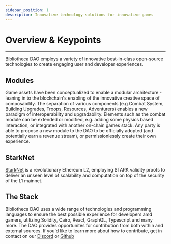```yaml
---
sidebar_position: 1
description: Innovative technology solutions for innovative games
---
```


# Overview & Keypoints

---

Bibliotheca DAO employs a variety of innovative best-in-class open-source technologies to create engaging user and developer experiences.

## Modules
Game assets have been conceptualized to enable a modular architecture - leaning in to the blockchain's enabling of the innovative creative space of composability. The separation of various components (e.g Combat System, Building Upgrades, Troops, Resources, Adventurers) enables a new paradigm of interoperability and upgradability. Elements such as the combat module can be extended or modified, e.g. adding some physics based interaction, or integrated with another on-chain games stack. Any party is able to propose a new module to the DAO to be officially adopted (and potentially earn a revenue stream), or permissionlessly create their own experience.

## StarkNet
[StarkNet](./starknet.md) is a revolutionary Ethereum L2, employing STARK validity proofs to deliver an unseen level of scalability and computation on top of the security of the L1 mainnet.

## The Stack
Bibliotheca DAO uses a wide range of technologies and programming languages to ensure the best possible experience for developers amd gamers, utilizing Solidity, Cairo, React, GraphQL, Typescript and many more. The DAO provides opportunites for contribution from both within and external sources. If you'd like to learn more about how to contribute, get in contact on our [Discord](https://discord.gg/qjXNx4Htas) or [Github](https://github.com/BibliothecaForAdventurers/)


